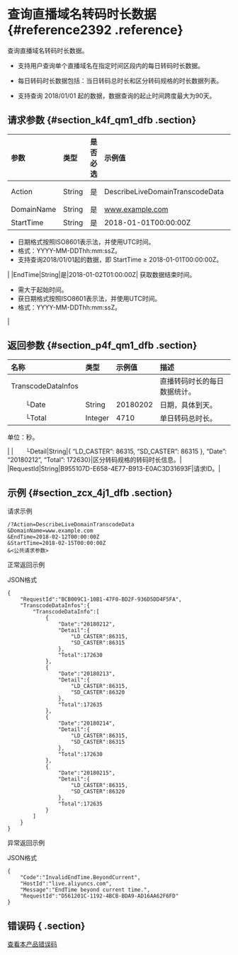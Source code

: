# 查询直播域名转码时长数据 {#reference2392 .reference}

查询直播域名转码时长数据。

-   支持用户查询单个直播域名在指定时间区段内的每日转码时长数据。

-   每日转码时长数据包括：当日转码总时长和区分转码规格的时长数据列表。

-   支持查询 2018/01/01 起的数据，数据查询的起止时间跨度最大为90天。


## 请求参数 {#section_k4f_qm1_dfb .section}

|参数|类型|是否必选|示例值|描述|
|:-|:-|:---|:--|:-|
|Action|String|是|DescribeLiveDomainTranscodeData|系统规定参数。取值：DescribeLiveDomainTranscodeData|
|DomainName|String|是|www.example.com|需要查询的直播域名。|
|StartTime|String|是|2018-01-01T00:00:00Z| 获取数据起始时间点。

 -   日期格式按照ISO8601表示法，并使用UTC时间。
-   格式：YYYY-MM-DDThh:mm:ssZ。
-   支持查询2018/01/01起的数据，即 StartTime ≥ 2018-01-01T00:00:00Z。

 |
|EndTime|String|是|2018-01-02T01:00:00Z| 获取数据结束时间。

 -   需大于起始时间。
-   获日期格式按照ISO8601表示法，并使用UTC时间。
-   格式：YYYY-MM-DDThh:mm:ssZ。

 |

## 返回参数 {#section_p4f_qm1_dfb .section}

|名称|类型|示例值|描述|
|:-|:-|:--|:-|
|TranscodeDataInfos| | |直播转码时长的每日数据统计。|
|  └Date|String|20180202|日期，具体到天。|
|  └Total|Integer|4710| 单日转码总时长。

 单位：秒。

 |
|  └Detail|String|\{ “LD\_CASTER”: 86315, “SD\_CASTER”: 86315 \}, “Date”: “20180212”, “Total”: 172630\}|区分转码规格的转码时长信息。|
|RequestId|String|B955107D-E658-4E77-B913-E0AC3D31693F|请求ID。|

## 示例 {#section_zcx_4j1_dfb .section}

请求示例

```
/?Action=DescribeLiveDomainTranscodeData
&DomainName=www.example.com
&EndTime=2018-02-12T00:00:00Z
&StartTime=2018-02-15T00:00:00Z
&<公共请求参数> 
```

正常返回示例

JSON格式

```
{
    "RequestId":"BCB009C1-10B1-47F0-BD2F-936D5DD4F5FA",
    "TranscodeDataInfos":{
        "TranscodeDataInfo":[
            {
                "Date":"20180212",
                "Detail":{
                    "LD_CASTER":86315,
                    "SD_CASTER":86315
                },
                "Total":172630
            },
            {
                "Date":"20180213",
                "Detail":{
                    "LD_CASTER":86315,
                    "SD_CASTER":86320
                },
                "Total":172635
            },
            {
                "Date":"20180214",
                "Detail":{
                    "LD_CASTER":86315,
                    "SD_CASTER":86315
                },
                "Total":172630
            },
            {
                "Date":"20180215",
                "Detail":{
                    "LD_CASTER":86315,
                    "SD_CASTER":86320
                },
                "Total":172635
            }
        ]
    }
}
```

异常返回示例

JSON格式

```
{
    "Code":"InvalidEndTime.BeyondCurrent",
    "HostId":"live.aliyuncs.com",
    "Message":"EndTime beyond current time.",
    "RequestId":"D561201C-1192-4BCB-BDA9-AD16AA62F6FD"
}
```

## 错误码 { .section}

 [查看本产品错误码](https://error-center.aliyun.com/status/product/live) 

